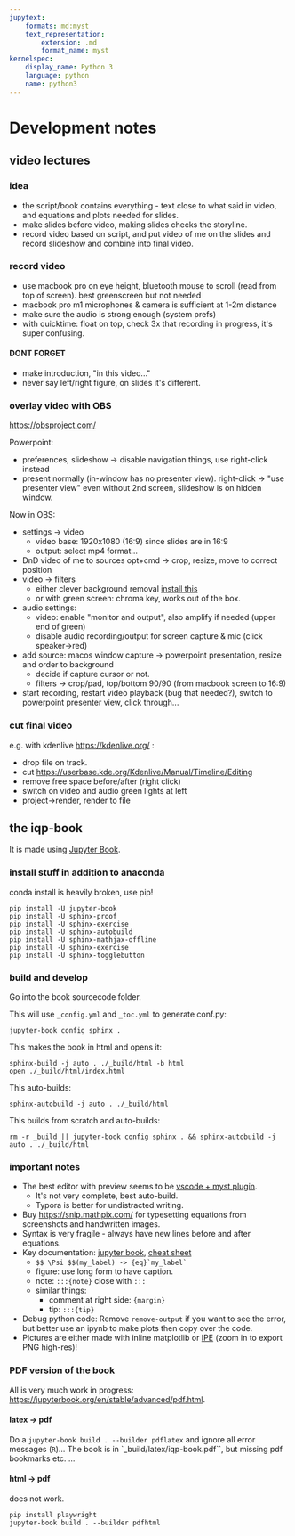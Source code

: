 ```yaml
---
jupytext:
    formats: md:myst
    text_representation:
        extension: .md
        format_name: myst
kernelspec:
    display_name: Python 3
    language: python
    name: python3
---
```



# Development notes

## video lectures

### idea
* the script/book contains everything - text close to what said in video, and equations and plots needed for slides.
* make slides before video, making slides checks the storyline.
* record video based on script, and put video of me on the slides and record slideshow and combine into final video.

### record video 
* use macbook pro on eye height, bluetooth mouse to scroll (read from top of screen). best greenscreen but not needed
* macbook pro m1 microphones & camera is sufficient at 1-2m distance
* make sure the audio is strong enough (system prefs)
* with quicktime: float on top, check 3x that recording in progress, it's super confusing.

#### DONT FORGET
* make introduction, "in this video..."
* never say left/right figure, on slides it's different.

### overlay video with OBS
https://obsproject.com/

Powerpoint: 
* preferences, slideshow -> disable navigation things, use right-click instead
* present normally (in-window has no presenter view). right-click -> "use presenter view" even without 2nd screen, slideshow is on hidden window.

Now in OBS: 
* settings -> video
  * video base: 1920x1080 (16:9) since slides are in 16:9
  * output: select mp4 format...
* DnD video of me to sources
    opt+cmd -> crop, resize, move to correct position
* video -> filters
  * either clever background removal [install this](https://github.com/royshil/obs-backgroundremoval)
  * or with green screen: chroma key, works out of the box.
* audio settings:
    * video: enable "monitor and output", also amplify if needed (upper end of green)
    * disable audio recording/output for screen capture & mic (click speaker->red)
* add source: macos window capture -> powerpoint  presentation, resize and order to background
    * decide if capture cursor or not.
    * filters -> crop/pad, top/bottom 90/90 (from macbook screen to 16:9)
* start recording, restart video playback (bug that needed?), switch to powerpoint presenter view, click through...


### cut final video
e.g. with kdenlive https://kdenlive.org/ :
* drop file on track. 
* cut https://userbase.kde.org/Kdenlive/Manual/Timeline/Editing
* remove free space before/after (right click)
* switch on video and audio green lights at left
* project->render, render to file


## the iqp-book

It is made using [Jupyter Book](https://jupyterbook.org/).

### install stuff in addition to anaconda
conda install is heavily broken, use pip!
```
pip install -U jupyter-book
pip install -U sphinx-proof
pip install -U sphinx-exercise
pip install -U sphinx-autobuild
pip install -U sphinx-mathjax-offline
pip install -U sphinx-exercise
pip install -U sphinx-togglebutton
```

### build and develop

Go into the book sourcecode folder.

This will use  `_config.yml` and  `_toc.yml` to generate conf.py:
```
jupyter-book config sphinx .
```

This makes the book in html and opens it:
```
sphinx-build -j auto . ./_build/html -b html
open ./_build/html/index.html
```

This auto-builds:
```
sphinx-autobuild -j auto . ./_build/html
```

This builds from scratch and auto-builds:
```
rm -r _build || jupyter-book config sphinx . && sphinx-autobuild -j auto . ./_build/html 
```

### important notes
* The best editor with preview seems to be [vscode + myst plugin](https://github.com/executablebooks/myst-vs-code). 
  * It's not very complete, best auto-build.
  * Typora is better for undistracted writing.
* Buy https://snip.mathpix.com/ for typesetting equations from screenshots and handwritten images.
* Syntax is very fragile - always have new lines before and after equations.
* Key documentation: [jupyter book](https://jupyterbook.org/en/stable/content/references.html), [cheat sheet](https://jupyterbook.org/en/stable/reference/cheatsheet.html)
  * ```$$ \Psi $$(my_label) -> {eq}`my_label` ```
  * figure: use long form to have caption.
  * note: `:::{note}` close with `:::`
  * similar things: 
    * comment at right side: `{margin}`
    * tip: `:::{tip}`
* Debug python code: Remove `remove-output` if you want to see the error, but better use an ipynb to make plots then copy over the code.
* Pictures are either made with inline matplotlib or [IPE](https://github.com/otfried/ipe) (zoom in to export PNG high-res)!

### PDF version of the book
All is very much work in progress: https://jupyterbook.org/en/stable/advanced/pdf.html.

#### latex -> pdf
Do a `jupyter-book build . --builder pdflatex` and ignore all error messages (`R`)... The book is in `_build/latex/iqp-book.pdf``, but missing pdf bookmarks etc. ...

#### html -> pdf
does not work.
```
pip install playwright
jupyter-book build . --builder pdfhtml
```
